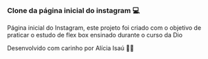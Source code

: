 ### Clone da página inicial do instagram :computer:

 Página inicial do Instagram, este projeto foi criado com o objetivo de praticar o estudo de flex box ensinado durante o curso da Dio 



Desenvolvido com carinho por Alícia Isaú 💜🚀